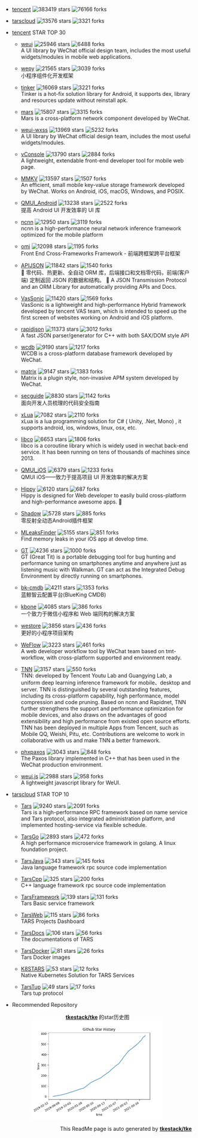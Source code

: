 
+ [tencent](https://github.com/tencent)
![383419 stars](https://img.shields.io/badge/Stars-383419-green)
![76166 forks](https://img.shields.io/badge/Forks-76166-green)

+ [tarscloud](https://github.com/tarscloud)
![13576 stars](https://img.shields.io/badge/Stars-13576-green)
![3321 forks](https://img.shields.io/badge/Forks-3321-green)





+ [tencent](https://github.com/tencent) STAR TOP 30 
    
    + [weui](https://github.com/tencent/weui) 
    ![25946 stars](https://img.shields.io/badge/Stars-25946-green)
    ![6488 forks](https://img.shields.io/badge/Forks-6488-green)  
    A UI library by WeChat official design team, includes the most useful widgets/modules in mobile web applications.
    
    + [wepy](https://github.com/tencent/wepy) 
    ![21565 stars](https://img.shields.io/badge/Stars-21565-green)
    ![3039 forks](https://img.shields.io/badge/Forks-3039-green)  
    小程序组件化开发框架
    
    + [tinker](https://github.com/tencent/tinker) 
    ![16069 stars](https://img.shields.io/badge/Stars-16069-green)
    ![3221 forks](https://img.shields.io/badge/Forks-3221-green)  
    Tinker is a hot-fix solution library for Android, it supports dex, library and resources update without reinstall apk.
    
    + [mars](https://github.com/tencent/mars) 
    ![15807 stars](https://img.shields.io/badge/Stars-15807-green)
    ![3315 forks](https://img.shields.io/badge/Forks-3315-green)  
    Mars is a cross-platform network component  developed by WeChat.
    
    + [weui-wxss](https://github.com/tencent/weui-wxss) 
    ![13969 stars](https://img.shields.io/badge/Stars-13969-green)
    ![5232 forks](https://img.shields.io/badge/Forks-5232-green)  
    A UI library by WeChat official design team, includes the most useful widgets/modules.
    
    + [vConsole](https://github.com/tencent/vConsole) 
    ![13790 stars](https://img.shields.io/badge/Stars-13790-green)
    ![2884 forks](https://img.shields.io/badge/Forks-2884-green)  
    A lightweight, extendable front-end developer tool for mobile web page.
    
    + [MMKV](https://github.com/tencent/MMKV) 
    ![13597 stars](https://img.shields.io/badge/Stars-13597-green)
    ![1507 forks](https://img.shields.io/badge/Forks-1507-green)  
    An efficient, small mobile key-value storage framework developed by WeChat. Works on Android, iOS, macOS, Windows, and POSIX.
    
    + [QMUI_Android](https://github.com/tencent/QMUI_Android) 
    ![13238 stars](https://img.shields.io/badge/Stars-13238-green)
    ![2522 forks](https://img.shields.io/badge/Forks-2522-green)  
    提高 Android UI 开发效率的 UI 库
    
    + [ncnn](https://github.com/tencent/ncnn) 
    ![12950 stars](https://img.shields.io/badge/Stars-12950-green)
    ![3119 forks](https://img.shields.io/badge/Forks-3119-green)  
    ncnn is a high-performance neural network inference framework optimized for the mobile platform
    
    + [omi](https://github.com/tencent/omi) 
    ![12098 stars](https://img.shields.io/badge/Stars-12098-green)
    ![1195 forks](https://img.shields.io/badge/Forks-1195-green)  
     Front End Cross-Frameworks Framework - 前端跨框架跨平台框架
    
    + [APIJSON](https://github.com/tencent/APIJSON) 
    ![11842 stars](https://img.shields.io/badge/Stars-11842-green)
    ![1540 forks](https://img.shields.io/badge/Forks-1540-green)  
    🚀 零代码、热更新、全自动 ORM 库，后端接口和文档零代码，前端(客户端) 定制返回 JSON 的数据和结构。 🚀 A JSON Transmission Protocol and an ORM Library for automatically providing APIs and Docs.
    
    + [VasSonic](https://github.com/tencent/VasSonic) 
    ![11420 stars](https://img.shields.io/badge/Stars-11420-green)
    ![1569 forks](https://img.shields.io/badge/Forks-1569-green)  
    VasSonic is a lightweight and high-performance Hybrid framework developed by tencent VAS team, which is intended to speed up the first screen of websites working on Android and iOS platform. 
    
    + [rapidjson](https://github.com/tencent/rapidjson) 
    ![11373 stars](https://img.shields.io/badge/Stars-11373-green)
    ![3012 forks](https://img.shields.io/badge/Forks-3012-green)  
    A fast JSON parser/generator for C++ with both SAX/DOM style API
    
    + [wcdb](https://github.com/tencent/wcdb) 
    ![9190 stars](https://img.shields.io/badge/Stars-9190-green)
    ![1217 forks](https://img.shields.io/badge/Forks-1217-green)  
    WCDB is a cross-platform database framework developed by WeChat.
    
    + [matrix](https://github.com/tencent/matrix) 
    ![9147 stars](https://img.shields.io/badge/Stars-9147-green)
    ![1383 forks](https://img.shields.io/badge/Forks-1383-green)  
    Matrix is a plugin style, non-invasive APM system developed by WeChat.
    
    + [secguide](https://github.com/tencent/secguide) 
    ![8830 stars](https://img.shields.io/badge/Stars-8830-green)
    ![1142 forks](https://img.shields.io/badge/Forks-1142-green)  
    面向开发人员梳理的代码安全指南
    
    + [xLua](https://github.com/tencent/xLua) 
    ![7082 stars](https://img.shields.io/badge/Stars-7082-green)
    ![2110 forks](https://img.shields.io/badge/Forks-2110-green)  
    xLua is a lua programming solution for  C# ( Unity, .Net, Mono) , it supports android, ios, windows, linux, osx, etc.
    
    + [libco](https://github.com/tencent/libco) 
    ![6653 stars](https://img.shields.io/badge/Stars-6653-green)
    ![1806 forks](https://img.shields.io/badge/Forks-1806-green)  
    libco is a coroutine library which is widely used in wechat  back-end service. It has been running on tens of thousands of machines since 2013.
    
    + [QMUI_iOS](https://github.com/tencent/QMUI_iOS) 
    ![6379 stars](https://img.shields.io/badge/Stars-6379-green)
    ![1233 forks](https://img.shields.io/badge/Forks-1233-green)  
    QMUI iOS——致力于提高项目 UI 开发效率的解决方案
    
    + [Hippy](https://github.com/tencent/Hippy) 
    ![6120 stars](https://img.shields.io/badge/Stars-6120-green)
    ![687 forks](https://img.shields.io/badge/Forks-687-green)  
    Hippy is designed for Web developer to easily build cross-platform and high-performance awesome apps. 👏
    
    + [Shadow](https://github.com/tencent/Shadow) 
    ![5728 stars](https://img.shields.io/badge/Stars-5728-green)
    ![885 forks](https://img.shields.io/badge/Forks-885-green)  
    零反射全动态Android插件框架
    
    + [MLeaksFinder](https://github.com/tencent/MLeaksFinder) 
    ![5155 stars](https://img.shields.io/badge/Stars-5155-green)
    ![851 forks](https://img.shields.io/badge/Forks-851-green)  
    Find memory leaks in your iOS app at develop time.
    
    + [GT](https://github.com/tencent/GT) 
    ![4236 stars](https://img.shields.io/badge/Stars-4236-green)
    ![1000 forks](https://img.shields.io/badge/Forks-1000-green)  
    GT (Great Tit) is a portable debugging tool for bug hunting and performance tuning on smartphones anytime and anywhere just as listening music with Walkman. GT can act as the Integrated Debug Environment by directly running on smartphones.
    
    + [bk-cmdb](https://github.com/tencent/bk-cmdb) 
    ![4211 stars](https://img.shields.io/badge/Stars-4211-green)
    ![1353 forks](https://img.shields.io/badge/Forks-1353-green)  
    蓝鲸智云配置平台(BlueKing CMDB)
    
    + [kbone](https://github.com/tencent/kbone) 
    ![4085 stars](https://img.shields.io/badge/Stars-4085-green)
    ![386 forks](https://img.shields.io/badge/Forks-386-green)  
    一个致力于微信小程序和 Web 端同构的解决方案
    
    + [westore](https://github.com/tencent/westore) 
    ![3856 stars](https://img.shields.io/badge/Stars-3856-green)
    ![436 forks](https://img.shields.io/badge/Forks-436-green)  
    更好的小程序项目架构
    
    + [WeFlow](https://github.com/tencent/WeFlow) 
    ![3223 stars](https://img.shields.io/badge/Stars-3223-green)
    ![461 forks](https://img.shields.io/badge/Forks-461-green)  
    A web developer workflow tool by WeChat team based on tmt-workflow, with cross-platform supported and environment ready.
    
    + [TNN](https://github.com/tencent/TNN) 
    ![3157 stars](https://img.shields.io/badge/Stars-3157-green)
    ![550 forks](https://img.shields.io/badge/Forks-550-green)  
    TNN: developed by Tencent Youtu Lab and Guangying Lab, a uniform deep learning inference framework for mobile、desktop and server. TNN is distinguished by several outstanding features, including its cross-platform capability, high performance, model compression and code pruning. Based on ncnn and Rapidnet, TNN further strengthens the support and performance optimization for mobile devices, and also draws on the advantages of good extensibility and high performance from existed open source efforts. TNN has been deployed in multiple Apps from Tencent, such as Mobile QQ, Weishi, Pitu, etc. Contributions are welcome to work in collaborative with us and make TNN a better framework. 
    
    + [phxpaxos](https://github.com/tencent/phxpaxos) 
    ![3043 stars](https://img.shields.io/badge/Stars-3043-green)
    ![848 forks](https://img.shields.io/badge/Forks-848-green)  
    The Paxos library implemented in C++ that has been used in the WeChat production environment.
    
    + [weui.js](https://github.com/tencent/weui.js) 
    ![2988 stars](https://img.shields.io/badge/Stars-2988-green)
    ![958 forks](https://img.shields.io/badge/Forks-958-green)  
    A lightweight javascript library for WeUI.
    

+ [tarscloud](https://github.com/tarscloud) STAR TOP 10 
    
    + [Tars](https://github.com/tarscloud/Tars) 
    ![9240 stars](https://img.shields.io/badge/Stars-9240-green)
    ![2091 forks](https://img.shields.io/badge/Forks-2091-green)  
    Tars is a high-performance RPC framework based on name service and Tars protocol, also integrated administration platform, and implemented hosting-service via flexible schedule.
    
    + [TarsGo](https://github.com/tarscloud/TarsGo) 
    ![2893 stars](https://img.shields.io/badge/Stars-2893-green)
    ![472 forks](https://img.shields.io/badge/Forks-472-green)  
    A  high performance microservice  framework  in golang. A linux foundation project.
    
    + [TarsJava](https://github.com/tarscloud/TarsJava) 
    ![343 stars](https://img.shields.io/badge/Stars-343-green)
    ![145 forks](https://img.shields.io/badge/Forks-145-green)  
    Java language framework rpc source code implementation
    
    + [TarsCpp](https://github.com/tarscloud/TarsCpp) 
    ![325 stars](https://img.shields.io/badge/Stars-325-green)
    ![200 forks](https://img.shields.io/badge/Forks-200-green)  
    C++ language framework rpc source code implementation
    
    + [TarsFramework](https://github.com/tarscloud/TarsFramework) 
    ![139 stars](https://img.shields.io/badge/Stars-139-green)
    ![131 forks](https://img.shields.io/badge/Forks-131-green)  
    Tars Basic service framework
    
    + [TarsWeb](https://github.com/tarscloud/TarsWeb) 
    ![115 stars](https://img.shields.io/badge/Stars-115-green)
    ![86 forks](https://img.shields.io/badge/Forks-86-green)  
    TARS Projects Dashboard
    
    + [TarsDocs](https://github.com/tarscloud/TarsDocs) 
    ![106 stars](https://img.shields.io/badge/Stars-106-green)
    ![56 forks](https://img.shields.io/badge/Forks-56-green)  
    The documentations of TARS
    
    + [TarsDocker](https://github.com/tarscloud/TarsDocker) 
    ![81 stars](https://img.shields.io/badge/Stars-81-green)
    ![26 forks](https://img.shields.io/badge/Forks-26-green)  
    Tars Docker  images
    
    + [K8STARS](https://github.com/tarscloud/K8STARS) 
    ![53 stars](https://img.shields.io/badge/Stars-53-green)
    ![12 forks](https://img.shields.io/badge/Forks-12-green)  
    Native Kubernetes  Solution for TARS Services
    
    + [TarsTup](https://github.com/tarscloud/TarsTup) 
    ![49 stars](https://img.shields.io/badge/Stars-49-green)
    ![17 forks](https://img.shields.io/badge/Forks-17-green)  
    Tars tup protocol
    


+ Recommended Repository  
<p align="center">
      <strong>
        <a href="https://github.com/tkestack/tke" target="_blank">tkestack/tke</a>
      </strong>  的star历史图
  <br>
  <img src="https://raw.githubusercontent.com/ButterAndButterfly/GithubTools/master/data/stars_history.jpg" width="350px"></img>    
</p>

<p align="right">
      This ReadMe page is auto generated by 
      <strong>
        <a href="https://github.com/tkestack/tke" target="_blank">tkestack/tke</a><br>
      </strong>   
</p>